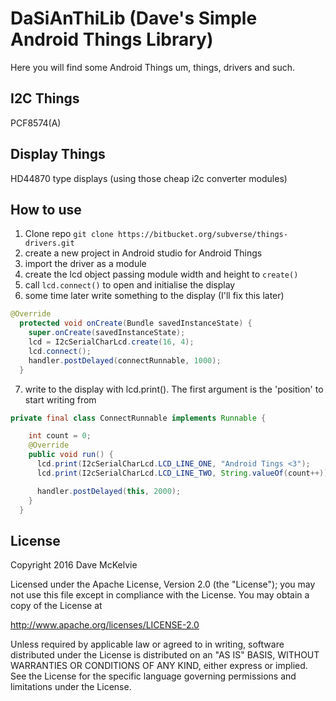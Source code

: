 # DaSiAnThiLib (Dave's Simple Android Things Library)

Here you will find some Android Things um, things, drivers and such.

## I2C Things

PCF8574(A)

## Display Things

HD44870 type displays (using those cheap i2c converter modules)

## How to use

1. Clone repo ```git clone https://bitbucket.org/subverse/things-drivers.git```
2. create a new project in Android studio for Android Things
3. import the driver as a module
4. create the lcd object passing module width and height to ```create()```
5. call ```lcd.connect()``` to open and initialise the display
6. some time later write something to the display (I'll fix this later)
```java
@Override
  protected void onCreate(Bundle savedInstanceState) {
    super.onCreate(savedInstanceState);
    lcd = I2cSerialCharLcd.create(16, 4);
    lcd.connect();
    handler.postDelayed(connectRunnable, 1000);
  }
```
7. write to the display with lcd.print(). The first argument is the 'position' to start writing from
```java
private final class ConnectRunnable implements Runnable {

    int count = 0;
    @Override
    public void run() {
      lcd.print(I2cSerialCharLcd.LCD_LINE_ONE, "Android Tings <3");
      lcd.print(I2cSerialCharLcd.LCD_LINE_TWO, String.valueOf(count++));

      handler.postDelayed(this, 2000);
    }
  }
```

## License

Copyright 2016  Dave McKelvie

Licensed under the Apache License, Version 2.0 (the "License");
you may not use this file except in compliance with the License.
You may obtain a copy of the License at

http://www.apache.org/licenses/LICENSE-2.0

Unless required by applicable law or agreed to in writing, software
distributed under the License is distributed on an "AS IS" BASIS,
WITHOUT WARRANTIES OR CONDITIONS OF ANY KIND, either express or implied.
See the License for the specific language governing permissions and
limitations under the License.

